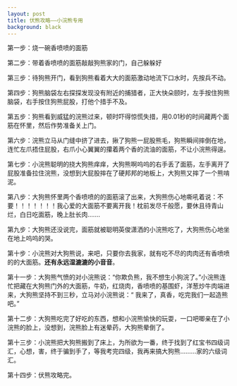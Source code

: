 ```yaml
---
layout: post
title: 伏熊攻略——小浣熊专用
background: black
---
```

第一步：烧一碗香喷喷的面筋

第二步：带着香喷喷的面筋敲敲狗熊家的门，自己躲躲好

第三步：待狗熊开门，看到狗熊看着大大的面筋激动地流下口水时，先按兵不动。

第四步：狗熊脑袋左右探探发现没有附近的捕猎者，正大快朵颐时，左手按住狗熊脑袋，右手按住狗熊屁股，打他个措手不及。

第五步：狗熊看到威猛的浣熊过来，顿时吓得惊慌失措，用0.01秒的时间藏两个面筋在怀里，然后作势准备关上门。

第六步：浣熊立马从门缝中挤了进去，揪了狗熊一屁股熊毛，狗熊瞬间摔倒在地，连忙左爪捂住屁股，右爪小心翼翼的攥着两个香的流油的面筋，不让小浣熊得逞。

第七步：小浣熊聪明的挠大狗熊痒痒，大狗熊啊呜呜的右手丢了面筋，左手离开了屁股准备拉住浣熊，没想到大屁股摔在了硬邦邦的地板上，大狗熊又摔了一个熊啃泥。

第八步：大狗熊怀里两个香喷喷的的面筋滚了出来，大狗熊伤心地嘶吼着说：不要！！！！！！！我心爱的大面筋不要离开我！枕前发尽千般愿，要休且待青山烂，白日吃面筋，晚上肚长肉…….

第九步：大狗熊还没说完，面筋就被聪明英俊潇洒的小浣熊吃了，大狗熊伤心地坐在地上呜呜的哭。

第十步：小浣熊对大狗熊说，来吧，只要你去我家，就有吃不尽的肉肉还有香喷喷的的大面筋。**还有永远湿漉漉的小音音**。

第十一步：大狗熊气愤的对小浣熊说：“你欺负熊，我不想生小狗浣了。”小浣熊连忙把藏在大狗熊门外的大面筋，牛奶，红烧肉，香喷喷的基围虾，洋葱炒牛肉端进来，大狗熊坚持不到三秒，立马对小浣熊说：“
我来了，真香，吃完我们一起造熊吧。”

第十二步：大狗熊吃完了好吃的东西，想和小浣熊愉快的玩耍，一口吧唧亲在了小浣熊的脸上，没想到，浣熊脸上有迷晕药，大狗熊晕倒了。

第十三步：小浣熊把大狗熊搬到了床上，为所欲为一番，终于找到了红宝书四级词汇，心想，害，终于骗到手了，等我考完四级，我再来搞大狗熊………家的六级词汇。

第十四步：伏熊攻略完。

